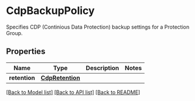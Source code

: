 # CdpBackupPolicy

Specifies CDP (Continious Data Protection) backup settings for a Protection Group.

## Properties
Name | Type | Description | Notes
------------ | ------------- | ------------- | -------------
**retention** | [**CdpRetention**](CdpRetention.md) |  | 

[[Back to Model list]](../README.md#documentation-for-models) [[Back to API list]](../README.md#documentation-for-api-endpoints) [[Back to README]](../README.md)


